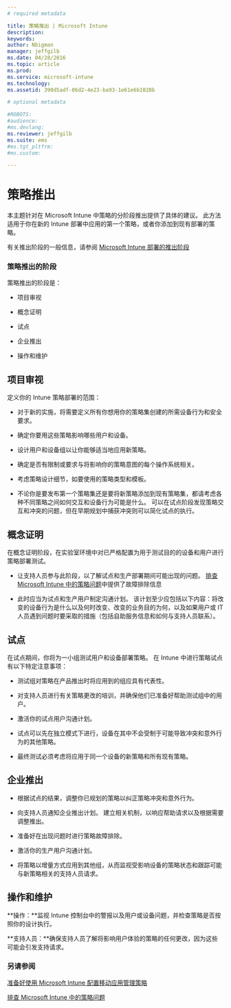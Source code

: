 ```yaml
---
# required metadata

title: 策略推出 | Microsoft Intune
description:
keywords:
author: Nbigman
manager: jeffgilb
ms.date: 04/28/2016
ms.topic: article
ms.prod:
ms.service: microsoft-intune
ms.technology:
ms.assetid: 390d5adf-86d2-4e23-ba93-1e61e6b1028b

# optional metadata

#ROBOTS:
#audience:
#ms.devlang:
ms.reviewer: jeffgilb
ms.suite: ems
#ms.tgt_pltfrm:
#ms.custom:

---
```


# 策略推出
本主题针对在 Microsoft Intune 中策略的分阶段推出提供了具体的建议。 此方法适用于你在新的 Intune 部署中应用的第一个策略，或者你添加到现有部署的策略。

有关推出阶段的一般信息，请参阅 [Microsoft Intune 部署的推出阶段](rollout-phases-for-microsoft-intune-deployment.md)

### 策略推出的阶段
策略推出的阶段是：

-   项目审视

-   概念证明

-   试点

-   企业推出

-   操作和维护

## 项目审视
定义你的 Intune 策略部署的范围：

-   对于新的实施，将需要定义所有你想用你的策略集创建的所需设备行为和安全要求。

-   确定你要用这些策略影响哪些用户和设备。

-   设计用户和设备组以让你能够适当地应用新策略。

-   确定是否有限制或要求与将影响你的策略意图的每个操作系统相关。

-   考虑策略设计细节，如要使用的策略类型和模板。

-   不论你是要发布第一个策略集还是要将新策略添加到现有策略集，都请考虑各种不同策略之间如何交互和设备行为可能是什么。 可以在试点阶段发现策略交互和冲突的问题，但在早期规划中捕获冲突则可以简化试点的执行。

## 概念证明
在概念证明阶段，在实验室环境中对已严格配置为用于测试目的的设备和用户进行策略部署测试。

-   让支持人员参与此阶段，以了解试点和生产部署期间可能出现的问题。 [排查 Microsoft Intune 中的策略问题](/intune/troubleshoot/troubleshoot-policies-in-microsoft-intune)中提供了故障排除信息

-   此时应当为试点和生产用户制定沟通计划。 该计划至少应包括以下内容：将改变的设备行为是什么以及何时改变、改变的业务目的为何，以及如果用户或 IT 人员遇到问题时要采取的措施（包括自助服务信息和如何与支持人员联系）。

## 试点
在试点期间，你将为一小组测试用户和设备部署策略。 在 Intune 中进行策略试点有以下特定注意事项：

-   测试组对策略在产品推出时将应用到的组应具有代表性。

-   对支持人员进行有关策略更改的培训，并确保他们已准备好帮助测试组中的用户。

-   激活你的试点用户沟通计划。

-   试点可以先在独立模式下进行，设备在其中不会受制于可能导致冲突和意外行为的其他策略。

-   最终测试必须考虑将应用于同一个设备的新策略和所有现有策略。

## 企业推出

-   根据试点的结果，调整你已规划的策略以纠正策略冲突和意外行为。

-   向支持人员通知企业推出计划。 建立相关机制，以响应帮助请求以及根据需要调整推出。

-   准备好在出现问题时进行策略故障排除。

-   激活你的生产用户沟通计划。

-   将策略以增量方式应用到其他组，从而监视受影响设备的策略状态和跟踪可能与新策略相关的支持人员请求。

## 操作和维护
**操作：**监视 Intune 控制台中的警报以及用户或设备问题，并检查策略是否按照你的设计执行。

**支持人员：**确保支持人员了解将影响用户体验的策略的任何更改，因为这些可能会引发支持请求。


### 另请参阅
[准备好使用 Microsoft Intune 配置移动应用管理策略](/intune/deploy-use/get-ready-to-configure-mobile-app-management-policies-with-microsoft-intune)

[排查 Microsoft Intune 中的策略问题](/intune/troubleshoot/troubleshoot-policies-in-microsoft-intune)


<!--HONumber=May16_HO2-->


